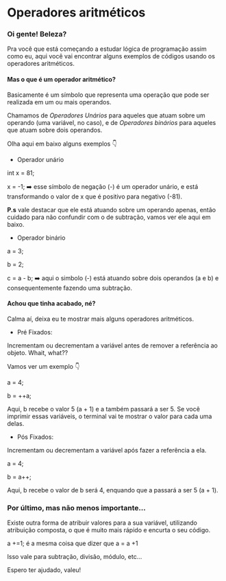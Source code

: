 # Operadores aritméticos

### Oi gente! Beleza?

Pra você que está começando a estudar lógica de programação assim como eu, aqui você vai encontrar alguns exemplos de códigos usando os operadores aritméticos. 

#### Mas o que é um operador aritmético?

Basicamente é um símbolo que representa uma operação que pode ser realizada em um ou mais operandos. 

Chamamos de *Operadores Unários* para aqueles que atuam sobre um operando (uma variável, no caso), e de *Operadores binários* para aqueles que atuam sobre dois operandos. 

Olha aqui em baixo alguns exemplos :point_down:

- Operador unário

int x = 81;

x = -1; :arrow_right: esse símbolo de negação (-) é um operador unário, e está transformando o valor de x que é positivo para negativo (-81).

**P.s** vale destacar que ele está atuando sobre um operando apenas, então cuidado para não confundir com o de subtração, vamos ver ele aqui em baixo. 

- Operador binário

a = 3;

b = 2;

c = a - b; :arrow_right: aqui o simbolo (-) está atuando sobre dois operandos (a e b) e consequentemente fazendo uma subtração. 



#### Achou que tinha acabado, né?

Calma aí, deixa eu te mostrar mais alguns operadores aritméticos. 

- Pré Fixados:

Incrementam ou decrementam a variável antes de remover a referência ao objeto. Whait, what??

Vamos ver um exemplo :point_down:

a = 4;

b = ++a;

Aqui, b recebe o valor 5 (a + 1) e a também passará a ser 5. Se você imprimir essas variáveis, o terminal vai te mostrar o valor para cada uma delas. 



- Pós Fixados:

Incrementam ou decrementam a variável após fazer a referência a ela. 

a = 4;

b = a++;

Aqui, b recebe o valor de b será 4, enquando que a passará a ser 5 (a + 1). 



### Por último, mas não menos importante...

Existe outra forma de atribuir valores para a sua variável, utilizando atribuição composta, o que é muito mais rápido e encurta o seu código. 

a +=1; é a mesma coisa que dizer que a = a +1

Isso vale para subtração, divisão, módulo, etc...



Espero ter ajudado, valeu! 
